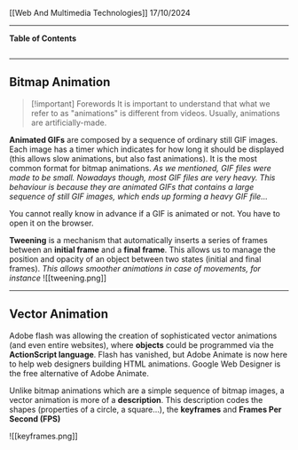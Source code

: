 [[Web And Multimedia Technologies]]
17/10/2024
****
**Table of Contents**
```table-of-contents
```

****
## Bitmap Animation

> [!important] Forewords
> It is important to understand that what we refer to as "animations" is different from videos.
> Usually, animations are artificially-made.

**Animated GIFs** are composed by a sequence of ordinary still GIF images. Each image has a timer which indicates for how long it should be displayed (this allows slow animations, but also fast animations).
It is the most common format for bitmap animations.
	*As we mentioned, GIF files were made to be small. Nowadays though, most GIF files are very heavy. This behaviour is because they are animated GIFs that contains a large sequence of still GIF images, which ends up forming a heavy GIF file...*

You cannot really know in advance if a GIF is animated or not. You have to open it on the browser.


**Tweening** is a mechanism that automatically inserts a series of frames between an **initial frame** and a **final frame**.
This allows us to manage the position and opacity of an object between two states (initial and final frames).
	*This allows smoother animations in case of movements, for instance*
![[tweening.png]]


****
## Vector Animation

Adobe flash was allowing the creation of sophisticated vector animations (and even entire websites), where **objects** could be programmed via the **ActionScript language**.
Flash has vanished, but Adobe Animate is now here to help web designers building HTML animations. Google Web Designer is the free alternative of Adobe Animate.

Unlike bitmap animations which are a simple sequence of bitmap images, a vector animation is more of a **description**.
This description codes the shapes (properties of a circle, a square...), the **keyframes** and **Frames Per Second (FPS)**

![[keyframes.png]]
